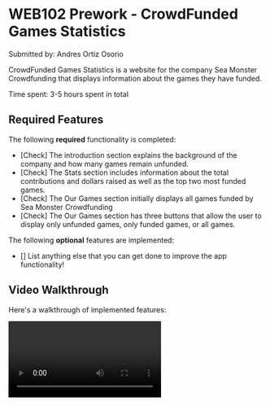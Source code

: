 # WEB102 Prework - CrowdFunded Games Statistics

Submitted by: Andres Ortiz Osorio

CrowdFunded Games Statistics is a website for the company Sea Monster Crowdfunding that displays information about the games they have funded.

Time spent: 3-5 hours spent in total

## Required Features

The following **required** functionality is completed:

- [Check] The introduction section explains the background of the company and how many games remain unfunded.
- [Check] The Stats section includes information about the total contributions and dollars raised as well as the top two most funded games.
- [Check] The Our Games section initially displays all games funded by Sea Monster Crowdfunding
- [Check] The Our Games section has three buttons that allow the user to display only unfunded games, only funded games, or all games.

The following **optional** features are implemented:

- [] List anything else that you can get done to improve the app functionality!

## Video Walkthrough

Here's a walkthrough of implemented features:

<video controls src="./assets/webVideo.mp4" alt="Video walkthrough for website">

Video created with Windows Snip Tool.

## Notes

Describe any challenges encountered while building the app.

Challenge(s): One of the biggest challenges while working on this project is working with reduce and filter again. While I am learning ReactJS, there have been few instances where I incorporate map, reduce, filter, and find. This challenge served as a great refresher to maps, and now I feel more confident incorporating these methods in future React projects. Overall, I found this little project enjoyable and a great refresher to some JS concepts.

## License

    Copyright [2025] [name of copyright owner]

    Licensed under the Apache License, Version 2.0 (the "License");
    you may not use this file except in compliance with the License.
    You may obtain a copy of the License at

        http://www.apache.org/licenses/LICENSE-2.0

    Unless required by applicable law or agreed to in writing, software
    distributed under the License is distributed on an "AS IS" BASIS,
    WITHOUT WARRANTIES OR CONDITIONS OF ANY KIND, either express or implied.
    See the License for the specific language governing permissions and
    limitations under the License.
